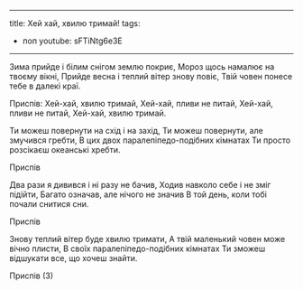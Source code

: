 ---
title: Хей хай, хвилю тримай!
tags:
  - поп
youtube: sFTiNtg6e3E
  ---
Зима прийде і білим снігом землю покриє,
Мороз щось намалює на твоєму вікні,
Прийде весна і теплий вітер знову повіє,
Твій човен понесе тебе в далекі краї.

Приспів:
Хей-хай, хвилю тримай,
Хей-хай, пливи не питай,
Хей-хай, пливи не питай,
Хей-хай, хвилю тримай.

Ти можеш повернути на схід і на захід,
Ти можеш повернути, але змучився гребти,
В цих двох паралепіпедо-подібних кімнатах
Ти просто розсікаєш океанські хребти.

Приспів

Два рази я дивився і ні разу не бачив,
Ходив навколо себе і не зміг підійти,
Багато означав, але нічого не значив
В той день, коли тобі почали снитися сни.

Приспів

Знову теплий вітер буде хвилю тримати,
А твій маленький човен може вічно плисти,
В своїх паралепіпедо-подібних кімнатах
Ти зможеш відшукати все, що хочеш знайти.

Приспів (3)
